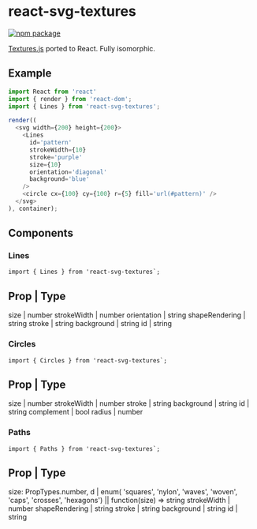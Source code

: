 # react-svg-textures

<!-- [![Travis][build-badge]][build] -->
[![npm package][npm-badge]][npm]
<!-- [![Coveralls][coveralls-badge]][coveralls] -->

[Textures.js](http://riccardoscalco.github.io/textures/) ported to React. Fully isomorphic.

## Example

```javascript
import React from 'react'
import { render } from 'react-dom';
import { Lines } from 'react-svg-textures';

render((
  <svg width={200} height={200}>
    <Lines
      id='pattern'
      strokeWidth={10}
      stroke='purple'
      size={10}
      orientation='diagonal'
      background='blue'
    />
    <circle cx={100} cy={100} r={5} fill='url(#pattern)' />
  </svg>
), container);
```

## Components

### Lines

```
import { Lines } from 'react-svg-textures`;
```

Prop | Type
-----------
size | number
strokeWidth | number
orientation | string
shapeRendering | string
stroke | string
background | string
id | string

### Circles

```
import { Circles } from 'react-svg-textures`;
```

Prop | Type
-----------
size | number
strokeWidth | number
stroke | string
background | string
id | string
complement | bool
radius | number

### Paths

```
import { Paths } from 'react-svg-textures`;
```

Prop | Type
-----------
size: PropTypes.number,
d | enum( 'squares', 'nylon', 'waves', 'woven', 'caps', 'crosses', 'hexagons') || function(size) => string
strokeWidth | number
shapeRendering | string
stroke | string
background | string
id | string

<!-- [build-badge]: https://img.shields.io/travis/user/repo/master.png?style=flat-square
[build]: https://travis-ci.org/user/repo -->

[npm-badge]: https://img.shields.io/npm/v/npm-package.png?style=flat-square
[npm]: https://www.npmjs.org/package/npm-package

<!-- [coveralls-badge]: https://img.shields.io/coveralls/user/repo/master.png?style=flat-square
[coveralls]: https://coveralls.io/github/user/repo -->
